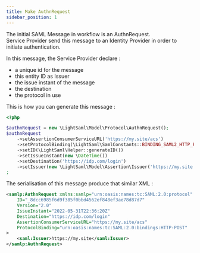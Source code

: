 ```yaml
---
title: Make AuthnRequest
sidebar_position: 1
---
```


The initial SAML Message in workflow is an AuthnRequest.  
Service Provider send this message to an Identity Provider in order to initiate authentication.  

In this message, the Service Provider declare :
+ a unique id for the message
+ this entity ID as Issuer
+ the issue instant of the message
+ the destination
+ the protocol in use

This is how you can generate this message :

```php
<?php

$authnRequest = new \LightSaml\Model\Protocol\AuthnRequest();
$authnRequest
    ->setAssertionConsumerServiceURL('https://my.site/acs')
    ->setProtocolBinding(\LightSaml\SamlConstants::BINDING_SAML2_HTTP_POST)
    ->setID(\LightSaml\Helper::generateID())
    ->setIssueInstant(new \DateTime())
    ->setDestination('https://idp.com/login')
    ->setIssuer(new \LightSaml\Model\Assertion\Issuer('https://my.site'))
;
```

The serialisation of this message produce that similar XML :

```xml
<samlp:AuthnRequest xmlns:samlp="urn:oasis:names:tc:SAML:2.0:protocol" xmlns:saml="urn:oasis:names:tc:SAML:2.0:assertion"
    ID="_8dcc6985f6d9f385f0bbd4562ef848ef3ae78d87d7"
    Version="2.0"
    IssueInstant="2022-05-31T22:36:20Z"
    Destination="https://idp.com/login"
    AssertionConsumerServiceURL="https://my.site/acs"
    ProtocolBinding="urn:oasis:names:tc:SAML:2.0:bindings:HTTP-POST"
>
    <saml:Issuer>https://my.site</saml:Issuer>
</samlp:AuthnRequest>
```
